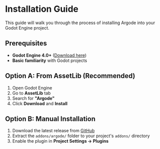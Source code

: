# Installation Guide

This guide will walk you through the process of installing Argode into your Godot Engine project.

## Prerequisites

- **Godot Engine 4.0+** ([Download here](https://godotengine.org/))
- **Basic familiarity** with Godot projects

## Option A: From AssetLib (Recommended)

1. Open Godot Engine
2. Go to **AssetLib** tab
3. Search for **"Argode"**
4. Click **Download** and **Install**

## Option B: Manual Installation

1. Download the latest release from [GitHub](https://github.com/AheadGameStudio/Argode)
2. Extract the `addons/argode/` folder to your project's `addons/` directory
3. Enable the plugin in **Project Settings → Plugins**
